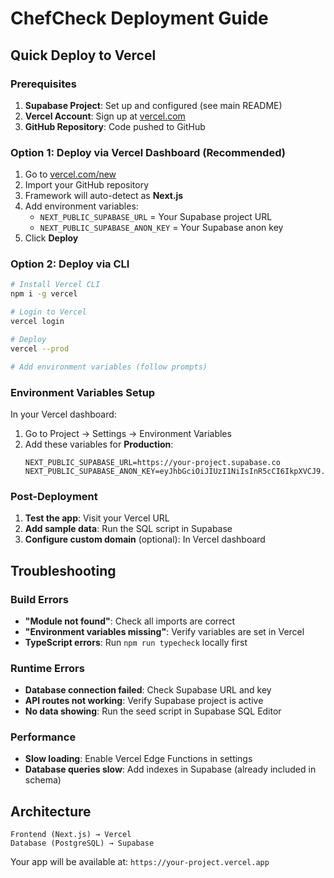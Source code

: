 # ChefCheck Deployment Guide

## Quick Deploy to Vercel

### Prerequisites
1. **Supabase Project**: Set up and configured (see main README)
2. **Vercel Account**: Sign up at [vercel.com](https://vercel.com)
3. **GitHub Repository**: Code pushed to GitHub

### Option 1: Deploy via Vercel Dashboard (Recommended)
1. Go to [vercel.com/new](https://vercel.com/new)
2. Import your GitHub repository
3. Framework will auto-detect as **Next.js**
4. Add environment variables:
   - `NEXT_PUBLIC_SUPABASE_URL` = Your Supabase project URL
   - `NEXT_PUBLIC_SUPABASE_ANON_KEY` = Your Supabase anon key
5. Click **Deploy**

### Option 2: Deploy via CLI
```bash
# Install Vercel CLI
npm i -g vercel

# Login to Vercel
vercel login

# Deploy
vercel --prod

# Add environment variables (follow prompts)
```

### Environment Variables Setup
In your Vercel dashboard:
1. Go to Project → Settings → Environment Variables
2. Add these variables for **Production**:
   ```
   NEXT_PUBLIC_SUPABASE_URL=https://your-project.supabase.co
   NEXT_PUBLIC_SUPABASE_ANON_KEY=eyJhbGciOiJIUzI1NiIsInR5cCI6IkpXVCJ9...
   ```

### Post-Deployment
1. **Test the app**: Visit your Vercel URL
2. **Add sample data**: Run the SQL script in Supabase
3. **Configure custom domain** (optional): In Vercel dashboard

## Troubleshooting

### Build Errors
- **"Module not found"**: Check all imports are correct
- **"Environment variables missing"**: Verify variables are set in Vercel
- **TypeScript errors**: Run `npm run typecheck` locally first

### Runtime Errors
- **Database connection failed**: Check Supabase URL and key
- **API routes not working**: Verify Supabase project is active
- **No data showing**: Run the seed script in Supabase SQL Editor

### Performance
- **Slow loading**: Enable Vercel Edge Functions in settings
- **Database queries slow**: Add indexes in Supabase (already included in schema)

## Architecture
```
Frontend (Next.js) → Vercel
Database (PostgreSQL) → Supabase
```

Your app will be available at: `https://your-project.vercel.app`